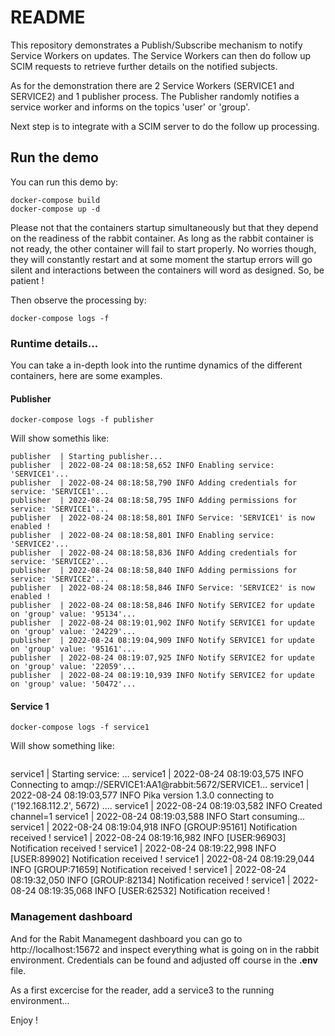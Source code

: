 # README

This repository demonstrates a Publish/Subscribe mechanism to notify Service Workers on updates. The Service Workers can then do follow up SCIM requests to retrieve further details on the notified subjects.

As for the demonstration there are 2 Service Workers (SERVICE1 and SERVICE2) and 1 publisher process.
The Publisher randomly notifies a service worker and informs on the topics 'user' or 'group'.

Next step is to integrate with a SCIM server to do the follow up processing.

## Run the demo

You can run this demo by:

```
docker-compose build
docker-compose up -d
```

Please not that the containers startup simultaneously but that they depend on the readiness of the rabbit container. As long as the rabbit container is not ready, the other container will fail to start properly. No worries though, they will constantly restart and at some moment the startup errors will go silent and interactions between the containers will word as designed. So, be patient !

Then observe the processing by:

```
docker-compose logs -f
```

### Runtime details...

You can take a in-depth look into the runtime dynamics of the different containers, here are some examples.

#### Publisher

```
docker-compose logs -f publisher
```

Will show somethis like:

```
publisher  | Starting publisher...
publisher  | 2022-08-24 08:18:58,652 INFO Enabling service: 'SERVICE1'...
publisher  | 2022-08-24 08:18:58,790 INFO Adding credentials for service: 'SERVICE1'...
publisher  | 2022-08-24 08:18:58,795 INFO Adding permissions for service: 'SERVICE1'...
publisher  | 2022-08-24 08:18:58,801 INFO Service: 'SERVICE1' is now enabled !
publisher  | 2022-08-24 08:18:58,801 INFO Enabling service: 'SERVICE2'...
publisher  | 2022-08-24 08:18:58,836 INFO Adding credentials for service: 'SERVICE2'...
publisher  | 2022-08-24 08:18:58,840 INFO Adding permissions for service: 'SERVICE2'...
publisher  | 2022-08-24 08:18:58,846 INFO Service: 'SERVICE2' is now enabled !
publisher  | 2022-08-24 08:18:58,846 INFO Notify SERVICE2 for update on 'group' value: '95134'...
publisher  | 2022-08-24 08:19:01,902 INFO Notify SERVICE1 for update on 'group' value: '24229'...
publisher  | 2022-08-24 08:19:04,909 INFO Notify SERVICE1 for update on 'group' value: '95161'...
publisher  | 2022-08-24 08:19:07,925 INFO Notify SERVICE2 for update on 'group' value: '22059'...
publisher  | 2022-08-24 08:19:10,939 INFO Notify SERVICE2 for update on 'group' value: '50472'...
```

#### Service 1

```
docker-compose logs -f service1
```

Will show something like:

```

```

service1 | Starting service: ...
service1 | 2022-08-24 08:19:03,575 INFO Connecting to amqp://SERVICE1:AA1@rabbit:5672/SERVICE1...
service1 | 2022-08-24 08:19:03,577 INFO Pika version 1.3.0 connecting to ('192.168.112.2', 5672)
....
service1 | 2022-08-24 08:19:03,582 INFO Created channel=1
service1 | 2022-08-24 08:19:03,588 INFO Start consuming...
service1 | 2022-08-24 08:19:04,918 INFO [GROUP:95161] Notification received !
service1 | 2022-08-24 08:19:16,982 INFO [USER:96903] Notification received !
service1 | 2022-08-24 08:19:22,998 INFO [USER:89902] Notification received !
service1 | 2022-08-24 08:19:29,044 INFO [GROUP:71659] Notification received !
service1 | 2022-08-24 08:19:32,050 INFO [GROUP:82134] Notification received !
service1 | 2022-08-24 08:19:35,068 INFO [USER:62532] Notification received !

### Management dashboard

And for the Rabit Manamegent dashboard you can go to http://localhost:15672 and inspect everything what is going on in the rabbit environment. Credentials can be found and adjusted off course in the **.env** file.

As a first excercise for the reader, add a service3 to the running environment...

Enjoy !
